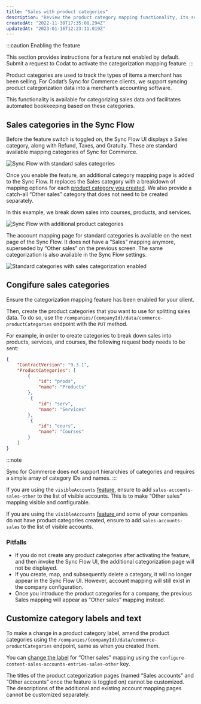 ```yaml
---
title: "Sales with product categories"
description: "Review the product category mapping functionality, its setup, and maintenance"
createdAt: "2022-11-30T17:35:08.294Z"
updatedAt: "2023-01-16T12:23:11.019Z"
---
```


:::caution Enabling the feature

This section provides instructions for a feature not enabled by default. Submit a request to Codat to activate the categorization mapping feature.
:::

Product categories are used to track the types of items a merchant has been selling. For Codat’s Sync for Commerce clients, we support syncing product categorization data into a merchant’s accounting software.

This functionality is available for categorizing sales data and facilitates automated bookkeeping based on these categories.

## Sales categories in the Sync Flow

Before the feature switch is toggled on, the Sync Flow UI displays a Sales category, along with Refund, Taxes, and Gratuity. These are standard available mapping categories of Sync for Commerce.

<img
  src="/img/old/983ceb0-34c49797-e20b-43b1-9047-578a81dceb78.png"
  alt="Sync Flow with standard sales categories"
/>

Once you enable the feature, an additional category mapping page is added to the Sync Flow. It replaces the Sales category with a breakdown of mapping options for each [product category you created](/sfc/sync-for-commerce-knowledge-base/sfc-sales-product-categories#congifure-sales-categories). We also provide a catch-all “Other sales” category that does not need to be created separately.

In this example, we break down sales into courses, products, and services.

<img
  src="/img/old/7c4f5c0-c68df5c3-4a6f-4cfa-9ca0-b3473fb2a318.png"
  alt="Sync Flow with additional product categories"
/>

The account mapping page for standard categories is available on the next page of the Sync Flow. It does not have a “Sales” mapping anymore, superseded by “Other sales” on the previous screen. The same categorization is also available in the Sync Flow settings.

<img
  src="/img/old/f774a48-7eb40aee-9370-4222-8300-1f33a6210c73.png"
  alt="Standard categories with sales categorization enabled"
/>

## Congifure sales categories

Ensure the categorization mapping feature has been enabled for your client.

Then, create the product categories that you want to use for splitting sales data. To do so, use the `/companies/{companyId}/data/commerce-productCategories` endpoint with the `PUT` method.

For example, in order to create categories to break down sales into products, services, and courses, the following request body needs to be sent:

```json
{
    "ContractVersion": "9.3.1",
    "ProductCategories": [
        {
            "id": "prods",
            "name": "Products"
        },
         {
            "id": "serv",
            "name": "Services"
        },
         {
            "id": "cours",
            "name": "Courses"
        }
    ]
}

```

:::note

Sync for Commerce does not support hierarchies of categories and requires a simple array of category IDs and names.
:::

If you are using the `visibleAccounts` [feature](/sfc/build-with-sync-for-commerce/customizing-the-sync-configuration-flow#how-to-change-the-visibility-of-feature-categories-accounts), ensure to add `sales-accounts-sales-other` to the list of visible accounts. This is to make “Other sales” mapping visible and configurable.

If you are using the `visibleAccounts` [feature ](/sfc/build-with-sync-for-commerce/customizing-the-sync-configuration-flow#how-to-change-the-visibility-of-feature-categories-accounts) and some of your companies do not have product categories created, ensure to add `sales-accounts-sales` to the list of visible accounts.

### Pitfalls

- If you do not create any product categories after activating the feature, and then invoke the Sync Flow UI, the additional categorization page will not be displayed.
- If you create, map, and subsequently delete a category, it will no longer appear in the Sync Flow UI. However, account mapping will still exist in the company configuration.
- Once you introduce the product categories for a company, the previous Sales mapping will appear as “Other sales” mapping instead.

## Customize category labels and text

To make a change in a product category label, amend the product categories using the `/companies/{companyId}/data/commerce-productCategories` endpoint, same as when you created them.

You can [change the label](/sfc/build-with-sync-for-commerce/customizing-the-sync-configuration-flow#sales-feature-categories) for “Other sales” mapping using the `configure-content-sales-accounts-entries-sales-other` key.

The titles of the product categorization pages (named “Sales accounts” and “Other accounts” once the feature is toggled on) cannot be customized. The descriptions of the additional and existing account mapping pages cannot be customized separately.
